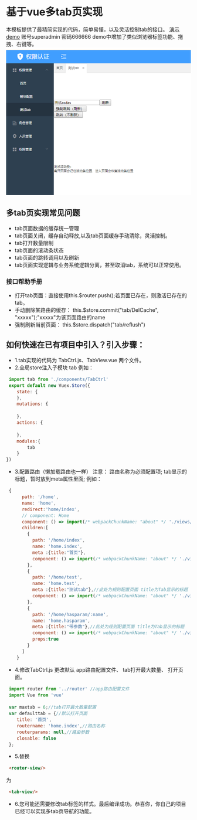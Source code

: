 # 基于vue多tab页实现
本模板提供了最精简实现的代码，简单易懂，以及灵活控制tab的接口。
[演示demo](http://owenowen.iask.in/index.html "演示demo")  账号superadmin 密码666666
demo中增加了类似浏览器标签功能、拖拽、右键等。
![example](https://raw.githubusercontent.com/owenxuwei/vue-mutitab/master/example.png)

## 多tab页实现常见问题
* tab页面数据的缓存统一管理
* tab页面关闭，缓存自动释放,以及tab页面缓存手动清除，灵活控制。
* tab打开数量限制
* tab页面的滚动条状态
* tab页面的跳转调用以及刷新
* tab页面实现逻辑与业务系统逻辑分离，甚至取消tab，系统可以正常使用。

### 接口帮助手册
* 打开tab页面：直接使用this.$router.push();若页面已存在，则激活已存在的tab。
* 手动删除某路由的缓存： this.$store.commit("tab/DelCache", "xxxxx");"xxxxx"为该页面路由的name
* 强制刷新当前页面： this.$store.dispatch("tab/reflush")

## 如何快速在已有项目中引入？引入步骤：
* 1.tab实现的代码为 TabCtrl.js、TabView.vue 两个文件。
* 2.全局store注入子模块 tab 例如：
```javascript
 import tab from './components/TabCtrl'
 export default new Vuex.Store({
    state: {
    },
    mutations: {
    
    },
    actions: {
    
    },
    modules:{
        tab
    }
})
```
* 3.配置路由（懒加载路由也一样） 注意： 路由名称为必须配置项; tab显示的标题，暂时放到meta属性里面; 例如：
```javascript
 {
      path: '/home',
      name: 'home',
      redirect:'home/index',
      // component: Home
      component: () => import(/* webpackChunkName: "about" */ './views/Home.vue'),
      children:[
        {
          path: '/home/index',
          name: 'home.index',
          meta :{title:"首页"},
          component: () => import(/* webpackChunkName: "about" */ './views/Tabs/Index.vue')
        },
        {
          path: '/home/test',
          name: 'home.test',
          meta :{title:"测试tab"},//此处为规则配置页面 title为Tab显示的标题
          component: () => import(/* webpackChunkName: "about" */ './views/Tabs/Test.vue')
        },
        {
          path: '/home/hasparam/:name',
          name: 'home.hasparam',
          meta :{title:"带参数"},//此处为规则配置页面 title为Tab显示的标题
          component: () => import(/* webpackChunkName: "about" */ './views/Tabs/HasParam.vue'),
          props:true
        }
      ]
    }
```
* 4.修改TabCtrl.js 更改默认 app路由配置文件、 tab打开最大数量、 打开页面。
```javascript
 import router from '../router' //app路由配置文件
 import Vue from 'vue'

 var maxtab = 6;//tab打开最大数量配置
 var defaulttab = {//默认打开页面
    title: '首页',
    routername: 'home.index',//路由名称
    routerparams: null,//路由参数
    closable: false
 };
```
* 5.替换<router-view/> 
```html
 <router-view/>
```
为 
```html
 <tab-view/>
```
* 6.您可能还需要修改tab标签的样式。最后编译成功。恭喜你，你自己的项目已经可以实现多tab页导航的功能。

